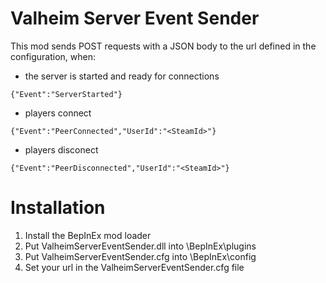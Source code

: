 # Valheim Server Event Sender
This mod sends POST requests with a JSON body to the url defined in the configuration, when:
* the server is started and ready for connections
```
{"Event":"ServerStarted"}
```
* players connect
```
{"Event":"PeerConnected","UserId":"<SteamId>"}
```
* players disconect
```
{"Event":"PeerDisconnected","UserId":"<SteamId>"}
```
# Installation
1. Install the BepInEx mod loader
2. Put ValheimServerEventSender.dll into <ValheimServerDirectory>\BepInEx\plugins
3. Put ValheimServerEventSender.cfg into <ValheimServerDirectory>\BepInEx\config
4. Set your url in the ValheimServerEventSender.cfg file
